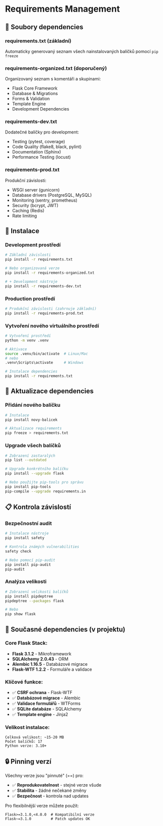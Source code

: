 # Requirements Management

## 📁 Soubory dependencies

### **requirements.txt** (základní)
Automaticky generovaný seznam všech nainstalovaných balíčků pomocí `pip freeze`

### **requirements-organized.txt** (doporučený)
Organizovaný seznam s komentáři a skupinami:
- Flask Core Framework  
- Database & Migrations
- Forms & Validation
- Template Engine
- Development Dependencies

### **requirements-dev.txt**
Dodatečné balíčky pro development:
- Testing (pytest, coverage)
- Code Quality (flake8, black, pylint)
- Documentation (Sphinx)
- Performance Testing (locust)

### **requirements-prod.txt**
Produkční závislosti:
- WSGI server (gunicorn)
- Database drivers (PostgreSQL, MySQL)
- Monitoring (sentry, prometheus)
- Security (bcrypt, JWT)
- Caching (Redis)
- Rate limiting

## 🚀 Instalace

### **Development prostředí**
```bash
# Základní závislosti
pip install -r requirements.txt

# Nebo organizovaná verze
pip install -r requirements-organized.txt

# + Development nástroje
pip install -r requirements-dev.txt
```

### **Production prostředí**  
```bash
# Produkční závislosti (zahrnuje základní)
pip install -r requirements-prod.txt
```

### **Vytvoření nového virtuálního prostředí**
```bash
# Vytvoření prostředí
python -m venv .venv

# Aktivace
source .venv/bin/activate  # Linux/Mac
# nebo
.venv\Scripts\activate     # Windows

# Instalace dependencies
pip install -r requirements.txt
```

## 🔄 Aktualizace dependencies

### **Přidání nového balíčku**
```bash
# Instalace
pip install novy-balicek

# Aktualizace requirements
pip freeze > requirements.txt
```

### **Upgrade všech balíčků**
```bash
# Zobrazení zastaralých
pip list --outdated

# Upgrade konkrétního balíčku
pip install --upgrade flask

# Nebo použijte pip-tools pro správu
pip install pip-tools
pip-compile --upgrade requirements.in
```

## 📋 Kontrola závislostí

### **Bezpečnostní audit**
```bash
# Instalace nástroje
pip install safety

# Kontrola známých vulnerabilities
safety check

# Nebo pomocí pip-audit
pip install pip-audit
pip-audit
```

### **Analýza velikosti**
```bash
# Zobrazení velikosti balíčků
pip install pipdeptree
pipdeptree --packages flask

# Nebo
pip show flask
```

## 🎯 Současné dependencies (v projektu)

### **Core Flask Stack:**
- **Flask 3.1.2** - Mikroframework
- **SQLAlchemy 2.0.43** - ORM
- **Alembic 1.16.5** - Databázové migrace
- **Flask-WTF 1.2.2** - Formuláře a validace

### **Klíčové funkce:**
- ✅ **CSRF ochrana** - Flask-WTF
- ✅ **Databázové migrace** - Alembic  
- ✅ **Validace formulářů** - WTForms
- ✅ **SQLite databáze** - SQLAlchemy
- ✅ **Template engine** - Jinja2

### **Velikost instalace:**
```
Celková velikost: ~15-20 MB
Počet balíčků: 17
Python verze: 3.10+
```

## 🔒 Pinning verzí

Všechny verze jsou "pinnuté" (==) pro:
- ✅ **Reprodukovatelnost** - stejné verze všude
- ✅ **Stabilita** - žádné nečekané změny  
- ✅ **Bezpečnost** - kontrola nad updates

Pro flexibilnější verze můžete použít:
```
Flask>=3.1.0,<4.0.0  # Kompatibilní verze
Flask~=3.1.0         # Patch updates OK
```
